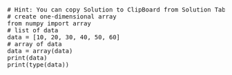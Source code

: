 <pre class="file" data-target="clipboard">
# Hint: You can copy Solution to ClipBoard from Solution Tab
# create one-dimensional array
from numpy import array
# list of data
data = [10, 20, 30, 40, 50, 60]
# array of data
data = array(data)
print(data)
print(type(data))

</pre>